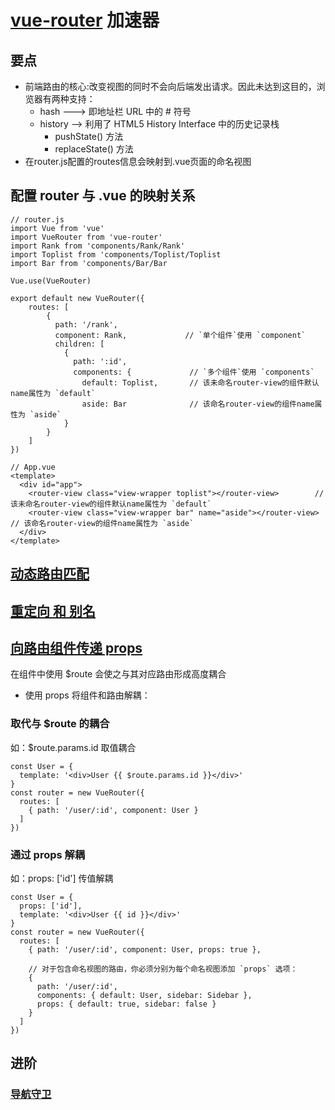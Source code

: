 # [vue-router](https://router.vuejs.org/zh-cn/essentials/getting-started.html) 加速器
## 要点
+ 前端路由的核心:改变视图的同时不会向后端发出请求。因此未达到这目的，浏览器有两种支持：
    + hash ---> 即地址栏 URL 中的 # 符号
    + history --> 利用了 HTML5 History Interface 中的历史记录栈
        + pushState() 方法
        + replaceState() 方法
+ 在router.js配置的routes信息会映射到.vue页面的命名视图<router-view></router-view>



## 配置 router 与 .vue 的映射关系
    
    // router.js
    import Vue from 'vue'
    import VueRouter from 'vue-router'
    import Rank from 'components/Rank/Rank'
    import Toplist from 'components/Toplist/Toplist
    import Bar from 'components/Bar/Bar
    
    Vue.use(VueRouter)
    
    export default new VueRouter({
        routes: [
            {
              path: '/rank',
              component: Rank,             // `单个组件`使用 `component`
              children: [
                {
                  path: ':id',
                  components: {             // `多个组件`使用 `components`
                    default: Toplist,       // 该未命名router-view的组件默认name属性为 `default`
                    aside: Bar              // 该命名router-view的组件name属性为 `aside`
                }
            }
        ]
    })
    
    // App.vue
    <template>
      <div id="app">
        <router-view class="view-wrapper toplist"></router-view>        // 该未命名router-view的组件默认name属性为 `default`
        <router-view class="view-wrapper bar" name="aside"></router-view>       // 该命名router-view的组件name属性为 `aside`
      </div>
    </template>
    
## [动态路由匹配](https://router.vuejs.org/zh-cn/essentials/dynamic-matching.html)

## [重定向 和 别名](https://router.vuejs.org/zh-cn/essentials/redirect-and-alias.html)

## [向路由组件传递 props](https://router.vuejs.org/zh-cn/essentials/passing-props.html)
在组件中使用 $route 会使之与其对应路由形成高度耦合

+ 使用 props 将组件和路由解耦：

### 取代与 $route 的耦合
如：$route.params.id 取值耦合

    const User = {
      template: '<div>User {{ $route.params.id }}</div>'
    }
    const router = new VueRouter({
      routes: [
        { path: '/user/:id', component: User }
      ]
    })
    
### 通过 props 解耦
如：props: ['id'] 传值解耦

    const User = {
      props: ['id'],
      template: '<div>User {{ id }}</div>'
    }
    const router = new VueRouter({
      routes: [
        { path: '/user/:id', component: User, props: true },
    
        // 对于包含命名视图的路由，你必须分别为每个命名视图添加 `props` 选项：
        {
          path: '/user/:id',
          components: { default: User, sidebar: Sidebar },
          props: { default: true, sidebar: false }
        }
      ]
    })
    
## 进阶
### [导航守卫](https://router.vuejs.org/zh-cn/advanced/navigation-guards.html) 
